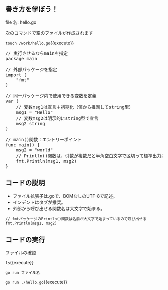 ## 書き方を学ぼう！

file 名:  hello.go

次のコマンドで空のファイルが作成されます

`touch /work/hello.go`{{execute}}

<pre class="file" data-filename="hello.go" data-target="replace">
// 実行させるならmainを指定
package main

// 外部パッケージを指定
import (
	"fmt"
)

// 同一パッケージ内で使用できる変数を定義
var (
	// 変数msg1は宣言＋初期化（値から推測してstring型）
	msg1 = "Hello"
	// 変数msg2は明示的にstring型で宣言
	msg2 string
)

// main()関数：エントリーポイント
func main() {
	msg2 = "world"
	// Println()関数は、引数が複数だと半角空白文字で区切って標準出力に表示
	fmt.Println(msg1, msg2)
}
</pre>

## コードの説明
- ファイル拡張子は.goで、BOMなしのUTF-8で記述。
- インデントはタブが推奨。
- 外部から呼び出せる関数名は大文字で始まる。

```
// fmtパッケージのPrintln()関数は名前が大文字で始まっているので呼び出せる
fmt.Println(msg1, msg2)
```

## コードの実行

ファイルの確認

`ls`{{execute}}

`go run ファイル名`

`go run ./hello.go`{{execute}}
